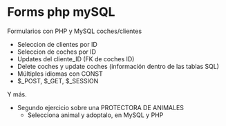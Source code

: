 # Forms php mySQL
Formularios con PHP y MySQL coches/clientes

- Seleccion de clientes por ID
- Seleccion de coches por ID
- Updates del cliente_ID (FK de coches ID)
- Delete coches y update coches (información dentro de las tablas SQL)
- Múltiples idiomas con CONST
- $_POST, $_GET, $_SESSION

Y más.

- Segundo ejercicio sobre una PROTECTORA DE ANIMALES
  - Selecciona animal y adoptalo, en MySQL y PHP
